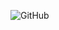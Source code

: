 ![GitHub](https://img.shields.io/github/license/dgansauskas/data_tool_lib?label=license&logo=M%20I%20T&logoColor=green&style=flat-square)